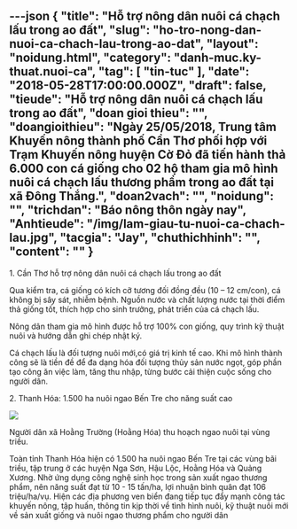 ---json
{
    "title": "Hỗ trợ nông dân nuôi cá chạch lấu trong ao đất",
    "slug": "ho-tro-nong-dan-nuoi-ca-chach-lau-trong-ao-dat",
    "layout": "noidung.html",
    "category": "danh-muc.ky-thuat.nuoi-ca",
    "tag": [
        "tin-tuc"
    ],
    "date": "2018-05-28T17:00:00.000Z",
    "draft": false,
    "tieude": "Hỗ trợ nông dân nuôi cá chạch lấu trong ao đất",
    "doan gioi thieu": "",
    "doangioithieu": "Ngày 25/05/2018, Trung tâm Khuyến nông thành phố Cần Thơ phối hợp với Trạm Khuyến nông huyện Cờ Đỏ đã tiến hành thả 6.000 con cá giống cho 02 hộ tham gia mô hình nuôi cá chạch lấu thương phẩm trong ao đất tại xã Đông Thắng.",
    "doan2vach": "",
    "noidung": "",
    "trichdan": "Báo nông thôn ngày nay",
    "Anhtieude": "/img/lam-giau-tu-nuoi-ca-chach-lau.jpg",
    "tacgia": "Jay",
    "chuthichhinh": "",
    "__content__": ""
}
---
<p><span style="font-size:14px">1.&nbsp;Cần Thơ hỗ trợ n&ocirc;ng d&acirc;n nu&ocirc;i c&aacute; chạch lấu trong ao đất</span></p>

<p><span style="font-size:14px">Qua kiểm tra, c&aacute; giống c&oacute; k&iacute;ch cỡ tương đối đồng đều (10 &ndash; 12 cm/con), c&aacute; kh&ocirc;ng bị s&acirc;y s&aacute;t, nhiễm bệnh. Ngu&ocirc;̀n nước và ch&acirc;́t lượng nước tại thời điểm thả giống t&ocirc;́t, thích hợp cho sinh trưởng, ph&aacute;t triển của c&aacute; chạch lấu.</span></p>

<p><span style="font-size:14px">N&ocirc;ng d&acirc;n tham gia m&ocirc; h&igrave;nh được hỗ trợ 100% con giống, quy tr&igrave;nh kỹ thuật nu&ocirc;i v&agrave; hướng dẫn ghi ch&eacute;p nhật k&yacute;.</span></p>

<p><span style="font-size:14px">C&aacute; chạch lấu l&agrave; đối tượng nu&ocirc;i mới,c&oacute; gi&aacute; trị kinh tế cao. Khi m&ocirc; h&igrave;nh th&agrave;nh c&ocirc;ng sẽ l&agrave; tiền đề để đa dạng h&oacute;a đối tượng thủy sản nước ngọt, g&oacute;p phần tạo c&ocirc;ng ăn việc l&agrave;m, tăng thu nhập, từng bước cải thiện cuộc sống cho người d&acirc;n.</span></p>

<p><span style="font-size:14px">2. Thanh H&oacute;a:&nbsp;1.500 ha nu&ocirc;i ngao Bến Tre cho năng suất cao</span></p>

<p><span style="font-size:14px"><img src="https://tepbac.com/upload/images/2018/05/nuoi-ngao-ben-tre-o-thanh-hoa_1527483064.jpg" /></span></p>

<p><span style="font-size:14px">Người d&acirc;n x&atilde; Hoằng Trường (Hoằng H&oacute;a) thu hoạch ngao nu&ocirc;i tại v&ugrave;ng triều.&nbsp;</span></p>

<p><span style="font-size:14px">To&agrave;n tỉnh Thanh H&oacute;a hiện c&oacute; 1.500 ha nu&ocirc;i ngao Bến Tre tại c&aacute;c v&ugrave;ng b&atilde;i triều, tập trung ở c&aacute;c huyện Nga Sơn, Hậu Lộc, Hoằng H&oacute;a v&agrave; Quảng Xương. Nhờ ứng dụng c&ocirc;ng nghệ sinh học trong sản xuất ngao thương phẩm, n&ecirc;n năng suất đạt từ 10 - 15 tấn/ha, lợi nhuận b&igrave;nh qu&acirc;n đạt 106 triệu/ha/vụ. Hiện c&aacute;c địa phương ven biển đang tiếp tục đẩy mạnh c&ocirc;ng t&aacute;c khuyến n&ocirc;ng, tập huấn, th&ocirc;ng tin kịp thời về t&igrave;nh h&igrave;nh nu&ocirc;i, kỹ thuật nu&ocirc;i mới về sản xuất giống v&agrave; nu&ocirc;i ngao thương phẩm cho người d&acirc;n</span></p>
